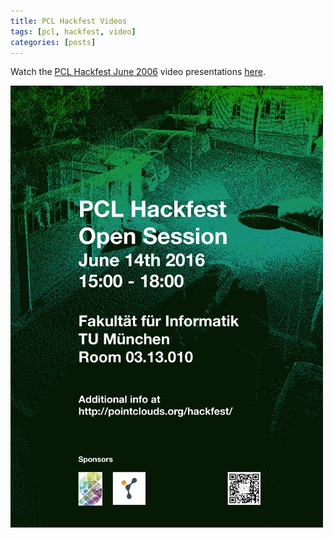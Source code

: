 ```yaml
---
title: PCL Hackfest Videos
tags: [pcl, hackfest, video]
categories: [posts]
---
```


Watch the [PCL Hackfest June 2006][hackfest_url] video presentations [here][video_playlist].

![PCL Hackfest June 2006](/images/posts/hackfest_flyer.jpg)

[hackfest_url]: http://pointclouds.org/hackfest/
[video_playlist]: https://www.youtube.com/watch?v=n0L6PERAwh8&list=PLawGHFDTLKvIXdrIoAkwn4ZOg66PSK__3